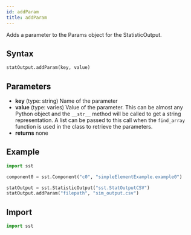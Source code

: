 ```yaml
---
id: addParam
title: addParam
---
```


<!---
SAND2022-6843 O
Source: sst-documentation/manuals/python
--->

Adds a parameter to the Params object for the StatisticOutput.

## Syntax
```python
statOutput.addParam(key, value)
```

## Parameters
* **key** (type: string) Name of the parameter 
* **value** (type: varies) Value of the parameter. This can be almost any Python object and the `__str__` method will be called to get a string representation. A list can be passed to this call when the `find_array` function is used in the class to retrieve the parameters. 
* **returns** none


## Example

```python
import sst

component0 = sst.Component("c0", "simpleElementExample.example0")

statOutput = sst.StatisticOutput("sst.StatOutputCSV")
statOutput.addParam("filepath", "sim_output.csv")
```

## Import
```python
import sst
```
